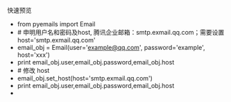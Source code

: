 快速预览
* from pyemails import Email
* \# 申明用户名和密码及host, 腾讯企业邮箱：smtp.exmail.qq.com；需要设置 host='smtp.exmail.qq.com'
* email_obj = Email(user='example@qq.com', password='example', host='xxx')
* print email_obj.user,email_obj.password,email_obj.host
* \# 修改 host 
* email_obj.set_host(host='smtp.exmail.qq.com')
* print email_obj.user,email_obj.password,email_obj.host
* 
